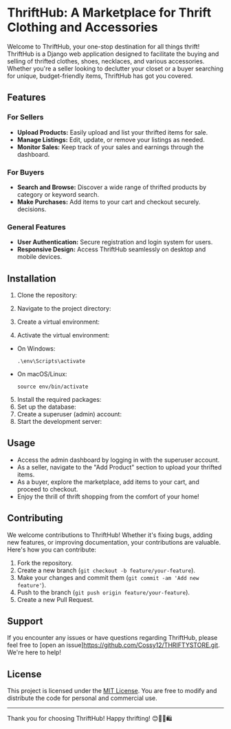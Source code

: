 # ThriftHub: A Marketplace for Thrift Clothing and Accessories

Welcome to ThriftHub, your one-stop destination for all things thrift! ThriftHub is a Django web application designed to facilitate the buying and selling of thrifted clothes, shoes, necklaces, and various accessories. Whether you're a seller looking to declutter your closet or a buyer searching for unique, budget-friendly items, ThriftHub has got you covered.

## Features

### For Sellers
- **Upload Products:** Easily upload and list your thrifted items for sale.
- **Manage Listings:** Edit, update, or remove your listings as needed.
- **Monitor Sales:** Keep track of your sales and earnings through the dashboard.

### For Buyers
- **Search and Browse:** Discover a wide range of thrifted products by category or keyword search.
- **Make Purchases:** Add items to your cart and checkout securely.
decisions.

### General Features
- **User Authentication:** Secure registration and login system for users.
- **Responsive Design:** Access ThriftHub seamlessly on desktop and mobile devices.

## Installation

1. Clone the repository:
2. Navigate to the project directory:
3. Create a virtual environment:

4. Activate the virtual environment:
- On Windows:
  ```
  .\env\Scripts\activate
  ```
- On macOS/Linux:
  ```
  source env/bin/activate
  ```
5. Install the required packages:
6. Set up the database:
7. Create a superuser (admin) account:
8. Start the development server:


## Usage

- Access the admin dashboard by logging in with the superuser account.
- As a seller, navigate to the "Add Product" section to upload your thrifted items.
- As a buyer, explore the marketplace, add items to your cart, and proceed to checkout.
- Enjoy the thrill of thrift shopping from the comfort of your home!

## Contributing

We welcome contributions to ThriftHub! Whether it's fixing bugs, adding new features, or improving documentation, your contributions are valuable. Here's how you can contribute:

1. Fork the repository.
2. Create a new branch (`git checkout -b feature/your-feature`).
3. Make your changes and commit them (`git commit -am 'Add new feature'`).
4. Push to the branch (`git push origin feature/your-feature`).
5. Create a new Pull Request.

## Support

If you encounter any issues or have questions regarding ThriftHub, please feel free to [open an issue]https://github.com/Cossy12/THRIFTYSTORE.git. We're here to help!

## License

This project is licensed under the [MIT License](https://opensource.org/licenses/MIT). You are free to modify and distribute the code for personal and commercial use.

---

Thank you for choosing ThriftHub! Happy thrifting! 😊👗👠🛍️